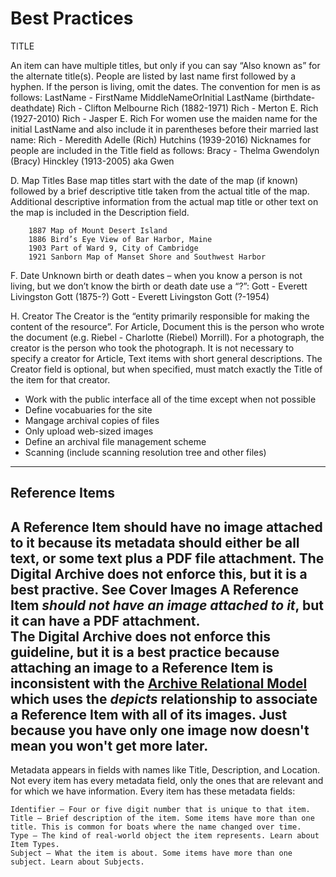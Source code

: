# Best Practices

TITLE

An item can have multiple titles, but only if you can say “Also known as” for the alternate title(s).
People are listed by last name first followed by a hyphen. If the person is living, omit the dates. 
The convention for men is as follows:
LastName - FirstName MiddleNameOrInitial LastName (birthdate-deathdate)
Rich - Clifton Melbourne Rich (1882-1971)
Rich - Merton E. Rich (1927-2010)
Rich - Jasper E. Rich
For women use the maiden name for the initial LastName and also include it in parentheses before their married last name:
	Rich - Meredith Adelle (Rich) Hutchins (1939-2016)
Nicknames for people are included in the Title field as follows:
Bracy - Thelma Gwendolyn (Bracy) Hinckley (1913-2005) aka Gwen

D.	Map Titles
Base map titles start with the date of the map (if known) followed by a brief descriptive title taken from the actual title of the map. Additional descriptive information from the actual map title or other text on the map is included in the Description field.

		1887 Map of Mount Desert Island
		1886 Bird’s Eye View of Bar Harbor, Maine
		1903 Part of Ward 9, City of Cambridge
		1921 Sanborn Map of Manset Shore and Southwest Harbor

F.	Date
Unknown birth or death dates – when you know a person is not living, but we don’t know the birth or death date use a “?”:
Gott - Everett Livingston Gott (1875-?)
Gott - Everett Livingston Gott (?-1954)

H.	Creator
The Creator is the “entity primarily responsible for making the content of the resource”. For Article, Document this is the person who wrote the document (e.g. Riebel - Charlotte (Riebel) Morrill). For a photograph, the creator is the person who took the photograph. It is not necessary to specify a creator for Article, Text items with short general descriptions. The Creator field is optional, but when specified, must match exactly the Title of the item for that creator.

-	Work with the public interface all of the time except when not possible
-	Define vocabuaries for the site
-	Mangage archival copies of files
-	Only upload web-sized images
-	Define an archival file management scheme
-	Scanning (include scanning resolution tree and other files)

---

## Reference Items
A Reference Item should have no image attached to it because its metadata should either
be all text, or some text plus a PDF file attachment. The Digital Archive does not
enforce this, but it is a best practive. See Cover Images
    A Reference Item *should not have an image attached to it*, but it can have a PDF
    attachment.  
    The Digital Archive does not enforce this guideline, but it is a best practice
    because attaching an image to a Reference Item is inconsistent with the 
    [Archive Relational Model](/relationships/archive-relational-model/) which uses the
    *depicts* relationship to associate a Reference Item with all of its images.
	Just because you have only one image now doesn't mean you won't get more later.
---

Metadata appears in fields with names like Title, Description, and Location. Not every item has every metadata field, only the ones that are relevant and for which we have information. Every item has these metadata fields:

    Identifier – Four or five digit number that is unique to that item.
    Title – Brief description of the item. Some items have more than one title. This is common for boats where the name changed over time.
    Type – The kind of real-world object the item represents. Learn about Item Types.
    Subject – What the item is about. Some items have more than one subject. Learn about Subjects.
